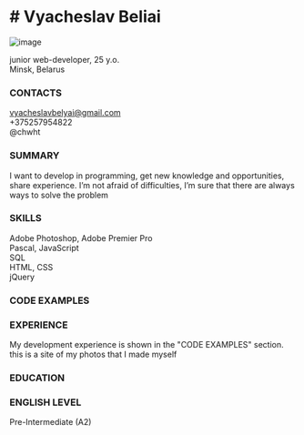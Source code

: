 # # Vyacheslav Beliai 

![image](https://avatars0.githubusercontent.com/u/14921081?s=400&u=66436d2d50f56ef13e00e37ee98f4ea2d2d0b72f&v=4)  

junior web-developer, 25 y.o.  
Minsk, Belarus
### CONTACTS
vyacheslavbelyai@gmail.com  
+375257954822  
@chwht
### SUMMARY
I want to develop in programming, get new knowledge and opportunities, share experience. I’m not afraid of difficulties, I’m sure that there are always ways to solve the problem
### SKILLS
Adobe Photoshop, Adobe Premier Pro  
Pascal, JavaScript  
SQL  
HTML, CSS  
jQuery
### CODE EXAMPLES

### EXPERIENCE
My development experience is shown in the "CODE EXAMPLES" section. this is a site of my photos that I made myself  
### EDUCATION


### ENGLISH LEVEL
Pre-Intermediate (A2)
